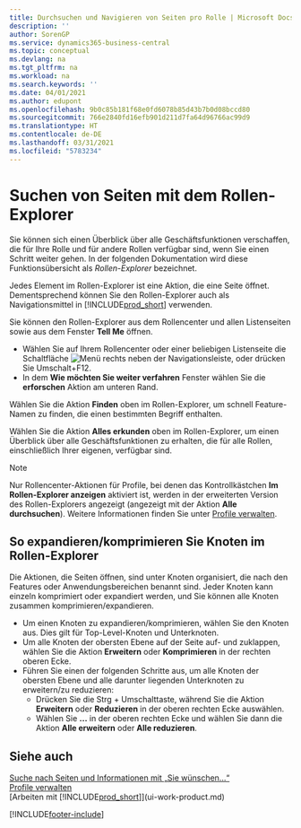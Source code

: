 ```yaml
---
title: Durchsuchen und Navigieren von Seiten pro Rolle | Microsoft Docs
description: ''
author: SorenGP
ms.service: dynamics365-business-central
ms.topic: conceptual
ms.devlang: na
ms.tgt_pltfrm: na
ms.workload: na
ms.search.keywords: ''
ms.date: 04/01/2021
ms.author: edupont
ms.openlocfilehash: 9b0c85b181f68e0fd6078b85d43b7b0d08bccd80
ms.sourcegitcommit: 766e2840fd16efb901d211d7fa64d96766ac99d9
ms.translationtype: HT
ms.contentlocale: de-DE
ms.lasthandoff: 03/31/2021
ms.locfileid: "5783234"
---
```

# <a name="finding-pages-with-the-role-explorer"></a>Suchen von Seiten mit dem Rollen-Explorer
Sie können sich einen Überblick über alle Geschäftsfunktionen verschaffen, die für Ihre Rolle und für andere Rollen verfügbar sind, wenn Sie einen Schritt weiter gehen. In der folgenden Dokumentation wird diese Funktionsübersicht als *Rollen-Explorer* bezeichnet.

Jedes Element im Rollen-Explorer ist eine Aktion, die eine Seite öffnet. Dementsprechend können Sie den Rollen-Explorer auch als Navigationsmittel in [!INCLUDE[prod_short](includes/prod_short.md)] verwenden.

Sie können den Rollen-Explorer aus dem Rollencenter und allen Listenseiten sowie aus dem Fenster **Tell Me** öffnen.

- Wählen Sie auf Ihrem Rollencenter oder einer beliebigen Listenseite die Schaltfläche ![Menü](media/ui_menu_button.png "Menütaste") rechts neben der Navigationsleiste, oder drücken Sie Umschalt+F12.
- In dem **Wie möchten Sie weiter verfahren** Fenster wählen Sie die **erforschen** Aktion am unteren Rand.

Wählen Sie die Aktion **Finden** oben im Rollen-Explorer, um schnell Feature-Namen zu finden, die einen bestimmten Begriff enthalten.

Wählen Sie die Aktion **Alles erkunden** oben im Rollen-Explorer, um einen Überblick über alle Geschäftsfunktionen zu erhalten, die für alle Rollen, einschließlich Ihrer eigenen, verfügbar sind.

> [!NOTE]
> Nur Rollencenter-Aktionen für Profile, bei denen das Kontrollkästchen **Im Rollen-Explorer anzeigen** aktiviert ist, werden in der erweiterten Version des Rollen-Explorers angezeigt (angezeigt mit der Aktion **Alle durchsuchen**). Weitere Informationen finden Sie unter [Profile verwalten](admin-users-profiles-roles.md).

## <a name="to-expandcollapse-nodes-on-the-role-explorer"></a>So expandieren/komprimieren Sie Knoten im Rollen-Explorer
Die Aktionen, die Seiten öffnen, sind unter Knoten organisiert, die nach den Features oder Anwendungsbereichen benannt sind. Jeder Knoten kann einzeln komprimiert oder expandiert werden, und Sie können alle Knoten zusammen komprimieren/expandieren.

- Um einen Knoten zu expandieren/komprimieren, wählen Sie den Knoten aus. Dies gilt für Top-Level-Knoten und Unterknoten.
- Um alle Knoten der obersten Ebene auf der Seite auf- und zuklappen, wählen Sie die Aktion **Erweitern** oder **Komprimieren** in der rechten oberen Ecke.
- Führen Sie einen der folgenden Schritte aus, um alle Knoten der obersten Ebene und alle darunter liegenden Unterknoten zu erweitern/zu reduzieren:
    - Drücken Sie die Strg + Umschalttaste, während Sie die Aktion **Erweitern** oder **Reduzieren** in der oberen rechten Ecke auswählen.
    - Wählen Sie **...** in der oberen rechten Ecke und wählen Sie dann die Aktion **Alle erweitern** oder **Alle reduzieren**.

## <a name="see-also"></a>Siehe auch
[Suche nach Seiten und Informationen mit „Sie wünschen...“](ui-search.md)  
[Profile verwalten](admin-users-profiles-roles.md)  
[Arbeiten mit [!INCLUDE[prod_short](includes/prod_short.md)]](ui-work-product.md)


[!INCLUDE[footer-include](includes/footer-banner.md)]
